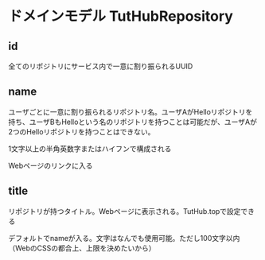 # ドメインモデル TutHubRepository

## id

全てのリポジトリにサービス内で一意に割り振られるUUID

## name

ユーザごとに一意に割り振られるリポジトリ名。ユーザAがHelloリポジトリを持ち、ユーザBもHelloという名のリポジトリを持つことは可能だが、ユーザAが2つのHelloリポジトリを持つことはできない。

1文字以上の半角英数字またはハイフンで構成される

Webページのリンクに入る

## title

リポジトリが持つタイトル。Webページに表示される。TutHub.topで設定できる

デフォルトでnameが入る。文字はなんでも使用可能。ただし100文字以内（WebのCSSの都合上、上限を決めたいから）
